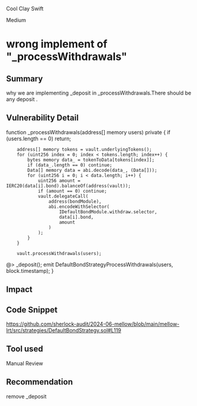 Cool Clay Swift

Medium

# wrong implement of "_processWithdrawals"

## Summary
why we are implementing _deposit in _processWithdrawals.There should be any deposit .
## Vulnerability Detail
  function _processWithdrawals(address[] memory users) private {
        if (users.length == 0) return;

        address[] memory tokens = vault.underlyingTokens();
        for (uint256 index = 0; index < tokens.length; index++) {
            bytes memory data_ = tokenToData[tokens[index]];
            if (data_.length == 0) continue;
            Data[] memory data = abi.decode(data_, (Data[]));
            for (uint256 i = 0; i < data.length; i++) {
                uint256 amount = IERC20(data[i].bond).balanceOf(address(vault));
                if (amount == 0) continue;
                vault.delegateCall(
                    address(bondModule),
                    abi.encodeWithSelector(
                        IDefaultBondModule.withdraw.selector,
                        data[i].bond,
                        amount
                    )
                );
            }
        }

        vault.processWithdrawals(users);
   @>     _deposit();
        emit DefaultBondStrategyProcessWithdrawals(users, block.timestamp);
    }
## Impact

## Code Snippet
https://github.com/sherlock-audit/2024-06-mellow/blob/main/mellow-lrt/src/strategies/DefaultBondStrategy.sol#L119
## Tool used

Manual Review

## Recommendation
remove _deposit 